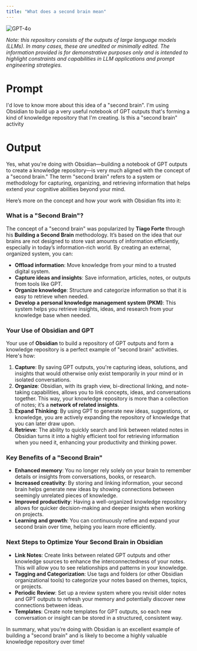 ```yaml
---
title: "What does a second brain mean"
---
```

![GPT-4o](https://img.shields.io/badge/GPT--4o-3333FF?style=for-the-badge&logo=openai&logoColor=white)



*Note: this repository consists of the outputs of large language models (LLMs). In many cases, these are unedited or minimally edited. The information provided is for demonstrative purposes only and is intended to highlight constraints and capabilities in LLM applications and prompt engineering strategies.*


# Prompt

I'd love to know more about this idea of a "second brain". I'm using Obsidian to build up a very useful notebook of GPT outputs that's forming a kind of knowledge repository that I'm creating. Is this a "second brain" activity

# Output

Yes, what you're doing with Obsidian—building a notebook of GPT outputs to create a knowledge repository—is very much aligned with the concept of a "second brain." The term "second brain" refers to a system or methodology for capturing, organizing, and retrieving information that helps extend your cognitive abilities beyond your mind.

Here’s more on the concept and how your work with Obsidian fits into it:

### What is a "Second Brain"?
The concept of a "second brain" was popularized by **Tiago Forte** through his **Building a Second Brain** methodology. It’s based on the idea that our brains are not designed to store vast amounts of information efficiently, especially in today’s information-rich world. By creating an external, organized system, you can:
   - **Offload information**: Move knowledge from your mind to a trusted digital system.
   - **Capture ideas and insights**: Save information, articles, notes, or outputs from tools like GPT.
   - **Organize knowledge**: Structure and categorize information so that it is easy to retrieve when needed.
   - **Develop a personal knowledge management system (PKM)**: This system helps you retrieve insights, ideas, and research from your knowledge base when needed.

### Your Use of Obsidian and GPT
Your use of **Obsidian** to build a repository of GPT outputs and form a knowledge repository is a perfect example of "second brain" activities. Here's how:

1. **Capture**: By saving GPT outputs, you're capturing ideas, solutions, and insights that would otherwise only exist temporarily in your mind or in isolated conversations.
2. **Organize**: Obsidian, with its graph view, bi-directional linking, and note-taking capabilities, allows you to link concepts, ideas, and conversations together. This way, your knowledge repository is more than a collection of notes; it’s a **network of related insights**.
3. **Expand Thinking**: By using GPT to generate new ideas, suggestions, or knowledge, you are actively expanding the repository of knowledge that you can later draw upon.
4. **Retrieve**: The ability to quickly search and link between related notes in Obsidian turns it into a highly efficient tool for retrieving information when you need it, enhancing your productivity and thinking power.

### Key Benefits of a "Second Brain"
- **Enhanced memory**: You no longer rely solely on your brain to remember details or insights from conversations, books, or research.
- **Increased creativity**: By storing and linking information, your second brain helps generate new ideas by showing connections between seemingly unrelated pieces of knowledge.
- **Improved productivity**: Having a well-organized knowledge repository allows for quicker decision-making and deeper insights when working on projects.
- **Learning and growth**: You can continuously refine and expand your second brain over time, helping you learn more efficiently.

### Next Steps to Optimize Your Second Brain in Obsidian
- **Link Notes**: Create links between related GPT outputs and other knowledge sources to enhance the interconnectedness of your notes. This will allow you to see relationships and patterns in your knowledge.
- **Tagging and Categorization**: Use tags and folders (or other Obsidian organizational tools) to categorize your notes based on themes, topics, or projects.
- **Periodic Review**: Set up a review system where you revisit older notes and GPT outputs to refresh your memory and potentially discover new connections between ideas.
- **Templates**: Create note templates for GPT outputs, so each new conversation or insight can be stored in a structured, consistent way.

In summary, what you’re doing with Obsidian is an excellent example of building a "second brain" and is likely to become a highly valuable knowledge repository over time!